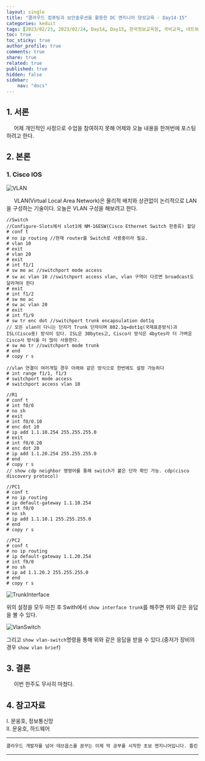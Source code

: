 ```yaml
---
layout: single
title: "클라우드 컴퓨팅과 보안솔루션을 활용한 DC 엔지니어 양성교육 - Day14-15"
categories: keduit
tags: [2023/02/23, 2023/02/24, Day14, Day15, 한국정보교육원, 국비교육, 네트워크, 운영체제, 하드웨어]
toc: true
toc_sticky: true
author_profile: true
comments: true
share: true
related: true
published: true
hidden: false
sidebar: 
    nav: "docs"
---
```


## 1. 서론  

&nbsp;&nbsp;&nbsp;&nbsp; 어제 개인적인 사정으로 수업을 참여하지 못해 어제와 오늘 내용을 한꺼번에 포스팅하려고 한다.

## 2. 본론  

### 1. Cisco IOS  

![VLAN](https://user-images.githubusercontent.com/124491456/221062686-7a91c9f3-b12a-44b1-af31-ca3420a689db.png)

&nbsp;&nbsp;&nbsp;&nbsp; VLAN(Virtual Local Area Network)은 물리적 배치와 상관없이 논리적으로 LAN을 구성하는 기술이다. 오늘은 VLAN 구성을 해보려고 한다. 

```
//Switch
//Configure-Slots에서 slot1에 NM-16ESW(Cisco Ethernet Switch 한종류) 할당
# conf t
# no ip routing //현재 router를 Switch로 사용중이라 필요.
# vlan 10
# exit
# vlan 20
# exit
# int f1/1
# sw mo ac //switchport mode access
# sw ac vlan 10 //switchport access vlan, vlan 구역이 다르면 broadcast도 달라져야 한다
# exit
# int f1/2
# sw mo ac
# sw ac vlan 20
# exit
# int f1/9
# sw tr enc dot //switchport trunk encapsulation dot1q
// 모든 vlan이 다니는 단자가 Trunk 단자이며 802.1q=dot1q(국제표준방식)과 ISL(Cisco용) 방식이 있다. ISL은 30bytes고, Cisco사 방식은 4bytes라 더 가벼운 Cisco사 방식을 더 많이 사용한다.
# sw mo tr //switchport mode trunk
# end
# copy r s

//vlan 연결이 여러개일 경우 아래와 같은 방식으로 한번에도 설정 가능하다
# int range f1/1, f1/3
# switchport mode access
# switchport access vlan 10
```

```
//R1
# conf t
# int f0/0
# no sh
# exit
# int f0/0.10
# enc dot 10
# ip add 1.1.10.254 255.255.255.0
# exit
# int f0/0.20
# enc dot 20
# ip add 1.1.20.254 255.255.255.0
# end
# copy r s
// show cdp neighbor 명령어를 통해 switch가 붙은 단자 확인 가능. cdp(cisco discovery protocol)
```

```
//PC1
# conf t
# no ip routing
# ip default-gateway 1.1.10.254
# int f0/0
# no sh
# ip add 1.1.10.1 255.255.255.0
# end
# copy r s
```

```
//PC2
# conf t
# no ip routing
# ip default-gateway 1.1.20.254
# int f0/0
# no sh
# ip ad 1.1.20.2 255.255.255.0
# end
# copy r s
```

![TrunkInterface](https://user-images.githubusercontent.com/124491456/221064283-f1caa1d2-7b20-4cb8-984d-14b02846f828.png)

위의 설정을 모두 마친 후 Swith에서 ```show interface trunk```를 해주면 위와 같은 응답을 볼 수 있다.

![VlanSwitch](https://user-images.githubusercontent.com/124491456/221064443-09a41f7e-5c5e-4154-adeb-85a062d817a3.png)

그리고 ```show vlan-switch```명령을 통해 위와 같은 응답을 받을 수 있다.(중저가 장비의 경우 ```show vlan brief```)

## 3. 결론  

&nbsp;&nbsp;&nbsp;&nbsp; 이번 한주도 무사히 마쳤다.

## 4. 참고자료  

Ⅰ. 문웅호, 정보통신망   
Ⅱ. 문웅호, 하드웨어

---

```bash
클라우드 개발자를 넘어 데브옵스를 꿈꾸는 이제 막 공부를 시작한 초보 엔지니어입니다. 틀린 점이 있으면 친절하게 댓글 부탁드립니다. :)
```

---
